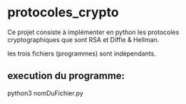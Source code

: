 # protocoles_crypto
Ce projet consiste à implémenter en python les protocoles cryptographiques que sont RSA et Diffie &amp; Hellman.

les trois fichiers (programmes) sont indépendants.

## execution du programme:

python3 nomDuFichier.py
